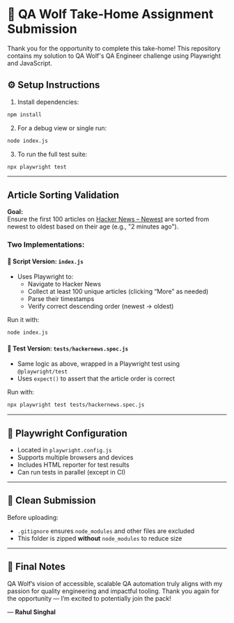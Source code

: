 # 🐺 QA Wolf Take-Home Assignment Submission

Thank you for the opportunity to complete this take-home! This repository contains my solution to QA Wolf's QA Engineer challenge using Playwright and JavaScript.

## ⚙️ Setup Instructions

1. Install dependencies:

```bash
npm install
```

2. For a debug view or single run:

```bash
node index.js
```

3. To run the full test suite:

```bash
npx playwright test
```

---
##  Article Sorting Validation

**Goal:**  
Ensure the first 100 articles on [Hacker News – Newest](https://news.ycombinator.com/newest) are sorted from newest to oldest based on their age (e.g., "2 minutes ago").

### Two Implementations:

#### 🔹 Script Version: `index.js`

- Uses Playwright to:
  - Navigate to Hacker News
  - Collect at least 100 unique articles (clicking “More” as needed)
  - Parse their timestamps
  - Verify correct descending order (newest → oldest)

Run it with:

```bash
node index.js
```

#### 🔹 Test Version: `tests/hackernews.spec.js`

- Same logic as above, wrapped in a Playwright test using `@playwright/test`
- Uses `expect()` to assert that the article order is correct

Run with:

```bash
npx playwright test tests/hackernews.spec.js
```

---



## 🔧 Playwright Configuration

- Located in `playwright.config.js`
- Supports multiple browsers and devices
- Includes HTML reporter for test results
- Can run tests in parallel (except in CI)

---

## 🧼 Clean Submission

Before uploading:

- `.gitignore` ensures `node_modules` and other files are excluded
- This folder is zipped **without** `node_modules` to reduce size

---

## 🙌 Final Notes

QA Wolf’s vision of accessible, scalable QA automation truly aligns with my passion for quality engineering and impactful tooling. Thank you again for the opportunity — I’m excited to potentially join the pack!

— **Rahul Singhal**
